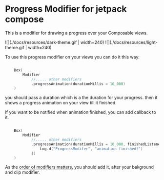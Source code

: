 # Progress Modifier for jetpack compose
This is a modifier for drawing a progress over your Composable views.

![](./docs/resources/dark-theme.gif | width=240)
![](./docs/resources/light-theme.gif | width=240)

To use this progress modifier on your views you can do it this way:
```kotlin 

    Box(
        Modifier
            //..... other modifiers 
            .progressAnimation(durationMillis = 10_000)
    )

```

you should pass a duration which is a the duration for your progress. then it shows a progress animation on your view till it finished.


If you want to be notified when animation finished, you can add callback to it.
```kotlin 

    Box(
        Modifier
            //..... other modifiers 
            .progressAnimation(durationMillis = 10_000, finishedListener = {
                Log.d("ProgressModifer", "animation finished!")
            })
    )
```

As the [order of modifiers matters](https://developer.android.com/jetpack/compose/modifiers#order-modifier-matters), you should add it, after your bakground and clip modifier. 


